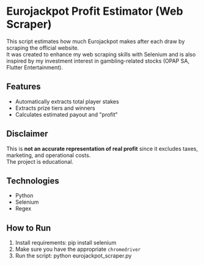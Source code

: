 # Eurojackpot Profit Estimator (Web Scraper)

This script estimates how much Eurojackpot makes after each draw by scraping the official website.  
It was created to enhance my web scraping skills with Selenium and is also inspired by my investment interest in gambling-related stocks (OPAP SA, Flutter Entertainment).

## Features
- Automatically extracts total player stakes
- Extracts prize tiers and winners
- Calculates estimated payout and "profit"

## Disclaimer
This is **not an accurate representation of real profit** since it excludes taxes, marketing, and operational costs.  
The project is educational.

## Technologies
- Python
- Selenium
- Regex

## How to Run
1. Install requirements:
pip install selenium
2. Make sure you have the appropriate `chromedriver`
3. Run the script:
python eurojackpot_scraper.py
